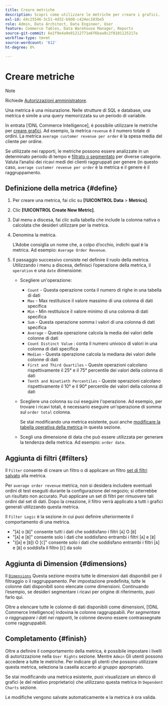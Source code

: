 ```yaml
---
title: Creare metriche
description: Scopri come utilizzare le metriche per creare i grafici.
exl-id: d4c25546-3c51-4d32-b9d8-c424ec103be5
role: Admin, Data Architect, Data Engineer, User
feature: Commerce Tables, Data Warehouse Manager, Reports
source-git-commit: 6e2f9e4a9e91212771e6f6baa8c2f8101125217a
workflow-type: tm+mt
source-wordcount: '612'
ht-degree: 0%

---
```


# Creare metriche

>[!NOTE]
>
>Richiede [Autorizzazioni amministratore](../../administrator/user-management/user-management.md).

Una metrica è una misurazione. Nelle strutture di SQL e database, una metrica è simile a una query memorizzata su un periodo di variabile.

In entrata [!DNL Commerce Intelligence], è possibile utilizzare le metriche per [creare grafici](../../data-user/reports/ess-rpt-build-visual.md). Ad esempio, la metrica `revenue` è il numero totale di ordini. La metrica `average customer revenue per order` è la spesa media del cliente per ordine.

Se utilizzate nei rapporti, le metriche possono essere analizzate in un determinato periodo di tempo e [filtrato o segmentato](../../best-practices/segment-filter.md) per diverse categorie. Valuta l’analisi dei ricavi medi dei clienti raggruppati per genere (in questo caso, `average customer revenue per order` è la metrica e il genere è il raggruppamento.

## Definizione della metrica {#define}

1. Per creare una metrica, fai clic su **[!UICONTROL Data** > **Metrics]**.

1. Clic **[!UICONTROL Create New Metric]**.

1. Dal menu a discesa, fai clic sulla tabella che include la colonna nativa o calcolata che desideri utilizzare per la metrica.

1. Denomina la metrica.

   L’Adobe consiglia un nome che, a colpo d’occhio, indichi qual è la metrica. Ad esempio: `Average Order Revenue`.

1. Il passaggio successivo consiste nel definire il ruolo della metrica. Utilizzando i menu a discesa, definisci l’operazione della metrica, il `operation` e una `date` dimensione:

   * Scegliere un&#39;operazione:
      * `Count` - Questa operazione conta il numero di righe in una tabella di dati
      * `Max` - Max restituisce il valore massimo di una colonna di dati specifica
      * `Min` - Min restituisce il valore minimo di una colonna di dati specifica
      * `Sum` - Questa operazione somma i valori di una colonna di dati specifica
      * `Average` - Questa operazione calcola la media dei valori delle colonne di dati
      * `Count Distinct Value` : conta il numero univoco di valori in una colonna di dati specifica
      * `Median` - Questa operazione calcola la mediana dei valori delle colonne di dati
      * `First and Third Quartiles` - Queste operazioni calcolano rispettivamente il 25° e il 75° percentile dei valori della colonna di dati
      * `Tenth and Ninetieth Percentiles` - Queste operazioni calcolano rispettivamente il 10° e il 90° percentile dei valori della colonna di dati

   * Scegliere una colonna su cui eseguire l&#39;operazione. Ad esempio, per trovare i ricavi totali, è necessario eseguire un&#39;operazione di somma sul `order total` colonna.

     Se stai modificando una metrica esistente, puoi anche [modificare la tabella operativa della metrica](../../data-analyst/data-warehouse-mgr/change-metric-op-table.md) in questa sezione.

   * Scegli una dimensione di data che può essere utilizzata per generare la tendenza della metrica. Ad esempio: `order date`.

## Aggiunta di filtri {#filters}

Il `Filter` consente di creare un filtro o di applicare un filtro [set di filtri salvato](../../data-user/reports/ess-manage-data-filters.md) alla metrica.

Per `average order revenue` metrica, non si desidera includere eventuali ordini di test eseguiti durante la configurazione del negozio; si otterrebbe un risultato non accurato. Può applicare un set di filtri per rimuovere tali ordini dal set di dati. Dopo la creazione, il filtro verrà applicato a tutti i grafici generati utilizzando questa metrica.

Il `Filter Logic` è la sezione in cui puoi definire ulteriormente il comportamento di una metrica.

* &quot;\[`A`\] o \[`B`\]&quot; consente tutti i dati che soddisfano i filtri \[`A`\] O \[`B`\]
* &quot;\[`A`\] e \[`B`\]&quot; consente solo i dati che soddisfano entrambi i filtri \[`A`\] e \[`B`\]
* &quot;(\[`A`\] e \[`B`\]) O \[`C`\]&quot; consente solo i dati che soddisfano entrambi i filtri \[`A`\] e \[`B`\] o soddisfa il filtro \[`C`\] da solo

## Aggiunta di Dimension {#dimensions}

Il [`Dimensions`](../../data-analyst/data-warehouse-mgr/manage-data-dimensions-metrics.md) Questa sezione mostra tutte le dimensioni dati disponibili per il filtraggio o il raggruppamento. Per impostazione predefinita, tutte le colonne dati disponibili sono elencate come dimensioni. Continuando l’esempio, se desideri segmentare i ricavi per origine di riferimento, puoi farlo qui.

Oltre a elencare tutte le colonne di dati disponibili come dimensioni, [!DNL Commerce Intelligence] indovina le colonne raggruppabili. *Per segmentare o raggruppare i dati nei rapporti*, le colonne devono essere contrassegnate come raggruppabili.

## Completamento {#finish}

Oltre a definire il comportamento della metrica, è possibile impostare i livelli di autorizzazione nella `User Rights` sezione. Mentre `Admin` Gli utenti possono accedere a tutte le metriche. Per indicare gli utenti che possono utilizzare questa metrica, seleziona la casella accanto al gruppo appropriato.

Se stai modificando una metrica esistente, puoi visualizzare un elenco di grafici (e del relativo proprietario) che utilizzano questa metrica in `Dependent Charts` sezione.

Le modifiche vengono salvate automaticamente e la metrica è ora valida.
